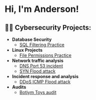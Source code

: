 <h1>Hi, I'm Anderson! </h1>

<h2>👨‍💻 Cybersecurity Projects:</h2>

- <b> Database Security </b>
  - [SQL Filtering Practice](https://github.com/asgilm/Cybersecurity-Projects/tree/main/database-security/sql-filtering-practice)
- <b>Linux Projects</b>
  - [File Permissions Practice](https://github.com/asgilm/Cybersecurity-Projects/tree/main/linux-projects/file-permissions-practice)    
- <b>Network traffic analysis</b>
  - [DNS Port 53 incident](https://github.com/asgilm/Cybersecurity-Projects/tree/main/network-traffic-analysis/DNS-port-53-incident)
  - [SYN Flood attack](https://github.com/asgilm/Cybersecurity-Projects/tree/main/network-traffic-analysis/SYN-flood-attack)
- <b>Incident response and analysis</b>
  - [DDoS ICMP Flood attack](https://github.com/asgilm/Cybersecurity-Projects/tree/main/incident-response-and-analysis/ddos-icmp-flood-attack)
- <b>Audits</b>
  - [Botiym Toys audit](https://github.com/asgilm/Cybersecurity-Projects/tree/main/audits/botium-toys-audit)

